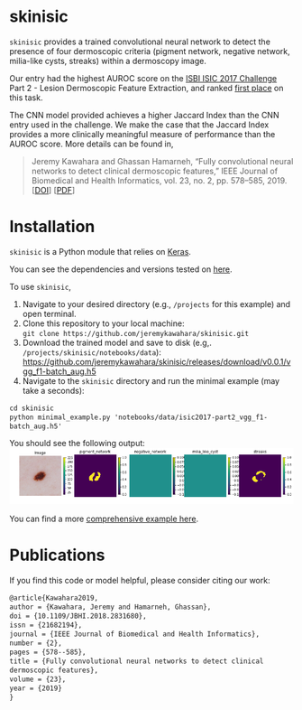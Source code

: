# skinisic
`skinisic` provides a trained convolutional neural network to detect the presence of four dermoscopic criteria (pigment network, negative network, milia-like cysts, streaks) within a dermoscopy image.

Our entry had the highest AUROC score on the 
<a href="https://challenge.kitware.com/#challenge/583f126bcad3a51cc66c8d9a">ISBI ISIC 2017 Challenge</a> Part 2 - Lesion Dermoscopic Feature Extraction, and ranked <a href="https://challenge.kitware.com/#phase/584b0afacad3a51cc66c8e2e">first place</a> on this task.

The CNN model provided achieves a higher Jaccard Index than the CNN entry used in the challenge. We make the case that the Jaccard Index provides a more clinically meaningful measure of performance than the AUROC score. More details can be found in,

> Jeremy Kawahara and Ghassan Hamarneh, “Fully convolutional neural networks to detect clinical dermoscopic features,” IEEE Journal of Biomedical and Health Informatics, vol. 23, no. 2, pp. 578–585, 2019. [<a href="https://doi.org/10.1109/JBHI.2018.2831680">DOI</a>] [<a href="https://arxiv.org/pdf/1703.04559.pdf">PDF</a>]

# Installation
`skinisic` is a Python module that relies on <a href="https://keras.io/">Keras</a>.

You can see the dependencies and versions tested on <a href="https://github.com/jeremykawahara/skinisic/blob/master/version_check.ipynb">here</a>.

To use `skinisic`,
  1. Navigate to your desired directory (e.g., `/projects` for this example) and open terminal.
  1. Clone this repository to your local machine:<br />
  `git clone https://github.com/jeremykawahara/skinisic.git`
  1. Download the trained model and save to disk (e.g,. `/projects/skinisic/notebooks/data`):<br />
  https://github.com/jeremykawahara/skinisic/releases/download/v0.0.1/vgg_f1-batch_aug.h5
  1. Navigate to the `skinisic` directory and run the minimal example (may take a seconds):<br />
  ```
  cd skinisic
  python minimal_example.py 'notebooks/data/isic2017-part2_vgg_f1-batch_aug.h5'
  ```
You should see the following output:
![Predicted Output](https://github.com/jeremykawahara/skinisic/blob/master/docs/figs/min_example_predicted.png)

You can find a more <a href="https://github.com/jeremykawahara/skinisic/blob/master/notebooks/isic2017_part2-detect-criteria_infer.ipynb">comprehensive example here</a>.

# Publications
If you find this code or model helpful, please consider citing our work:
```
@article{Kawahara2019,
author = {Kawahara, Jeremy and Hamarneh, Ghassan},
doi = {10.1109/JBHI.2018.2831680},
issn = {21682194},
journal = {IEEE Journal of Biomedical and Health Informatics},
number = {2},
pages = {578--585},
title = {Fully convolutional neural networks to detect clinical dermoscopic features},
volume = {23},
year = {2019}
}
```
